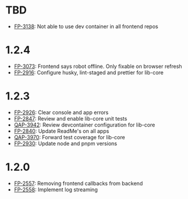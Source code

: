 # TBD

- [FP-3138](https://movai.atlassian.net/browse/FP-3138): Not able to use dev container in all frontend repos

# 1.2.4

- [FP-3073](https://movai.atlassian.net/browse/FP-3073): Frontend says robot offline. Only fixable on browser refresh
- [FP-2916](https://movai.atlassian.net/browse/FP-2916): Configure husky, lint-staged and prettier for lib-core

# 1.2.3

- [FP-2926](https://movai.atlassian.net/browse/FP-2926): Clear console and app errors
- [FP-2847](https://movai.atlassian.net/browse/FP-2847): Review and enable lib-core unit tests
- [QAP-3942](https://movai.atlassian.net/browse/QAP-3942): Review devcontainer configuration for lib-core
- [FP-2840](https://movai.atlassian.net/browse/FP-2840): Update ReadMe's on all apps
- [QAP-3970](https://movai.atlassian.net/browse/QAP-3970): Forward test coverage for lib-core
- [FP-2930](https://movai.atlassian.net/browse/FP-2930): Update node and pnpm versions

# 1.2.0

- [FP-2557](https://movai.atlassian.net/browse/FP-2557): Removing frontend callbacks from backend
- [FP-2558](https://movai.atlassian.net/browse/FP-2558): Implement log streaming
